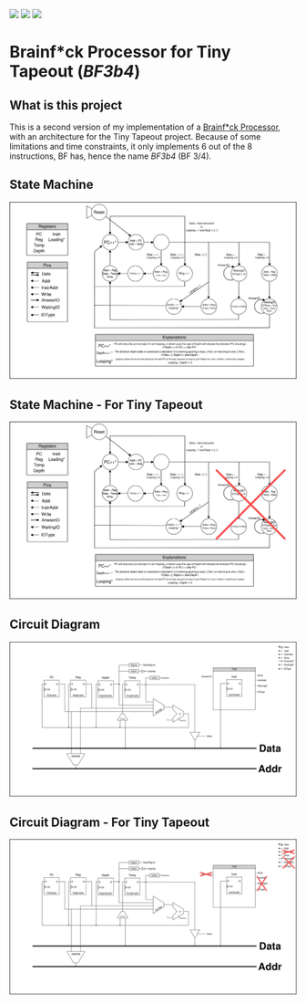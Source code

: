 ![](../../workflows/gds/badge.svg) ![](../../workflows/docs/badge.svg) ![](../../workflows/test/badge.svg)

# Brainf\*ck Processor for Tiny Tapeout (_BF3b4_)


## What is this project

This is a second version of my implementation of a [Brainf\*ck Processor](https://github.com/loco-choco/bf-processor/tree/main), with an architecture for the Tiny Tapeout project.
Because of some limitations and time constraints, it only implements 6 out of the 8 instructions, BF has, hence the name _BF3b4_ (BF 3/4).

## State Machine

![FSM](fsm.png)

## State Machine - For Tiny Tapeout

![FSM-TT](fsm-tt.png)

## Circuit Diagram

![Diagram](diagram.png)

## Circuit Diagram - For Tiny Tapeout

![Diagram-TT](diagram-tt.png)

